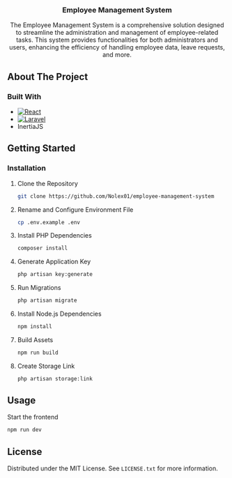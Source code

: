 <a id="readme-top"></a>

<br />
<div align="center">
  <a href="https://github.com/Nolex01/employee-management-system"></a>

<h3 align="center">Employee Management System</h3>

  <p align="center">
    The Employee Management System is a comprehensive solution designed to streamline the administration and management of employee-related tasks. This system provides functionalities for both administrators and users, enhancing the efficiency of handling employee data, leave requests, and more.
  </p>
</div>

## About The Project


### Built With

* [![React][React.js]][React-url]
* [![Laravel][Laravel.com]][Laravel-url]
* InertiaJS


<!-- GETTING STARTED -->
## Getting Started

### Installation

1. Clone the Repository
   ```sh
   git clone https://github.com/Nolex01/employee-management-system
   ```
2. Rename and Configure Environment File
   ```sh
   cp .env.example .env
   ```
3. Install PHP Dependencies
   ```sh
   composer install
   ```
4. Generate Application Key
   ```sh
   php artisan key:generate
   ```
5. Run Migrations
   ```sh
   php artisan migrate
   ```
6. Install Node.js Dependencies
   ```sh
   npm install
   ```
7. Build Assets
   ```sh
   npm run build

   ```
8. Create Storage Link
   ```sh
   php artisan storage:link
   ```


<!-- USAGE EXAMPLES -->
## Usage

Start the frontend
   ```sh
   npm run dev
   ```

<!-- LICENSE -->
## License

Distributed under the MIT License. See `LICENSE.txt` for more information.

<!-- MARKDOWN LINKS & IMAGES -->
<!-- https://www.markdownguide.org/basic-syntax/#reference-style-links -->
[contributors-shield]: https://img.shields.io/github/contributors/github_username/repo_name.svg?style=for-the-badge
[contributors-url]: https://github.com/github_username/repo_name/graphs/contributors
[forks-shield]: https://img.shields.io/github/forks/github_username/repo_name.svg?style=for-the-badge
[forks-url]: https://github.com/github_username/repo_name/network/members
[stars-shield]: https://img.shields.io/github/stars/github_username/repo_name.svg?style=for-the-badge
[stars-url]: https://github.com/github_username/repo_name/stargazers
[issues-shield]: https://img.shields.io/github/issues/github_username/repo_name.svg?style=for-the-badge
[issues-url]: https://github.com/github_username/repo_name/issues
[license-shield]: https://img.shields.io/github/license/github_username/repo_name.svg?style=for-the-badge
[license-url]: https://github.com/github_username/repo_name/blob/master/LICENSE.txt
[linkedin-shield]: https://img.shields.io/badge/-LinkedIn-black.svg?style=for-the-badge&logo=linkedin&colorB=555
[linkedin-url]: https://linkedin.com/in/linkedin_username
[product-screenshot]: images/screenshot.png
[Next.js]: https://img.shields.io/badge/next.js-000000?style=for-the-badge&logo=nextdotjs&logoColor=white
[Next-url]: https://nextjs.org/
[React.js]: https://img.shields.io/badge/React-20232A?style=for-the-badge&logo=react&logoColor=61DAFB
[React-url]: https://reactjs.org/
[Vue.js]: https://img.shields.io/badge/Vue.js-35495E?style=for-the-badge&logo=vuedotjs&logoColor=4FC08D
[Vue-url]: https://vuejs.org/
[Angular.io]: https://img.shields.io/badge/Angular-DD0031?style=for-the-badge&logo=angular&logoColor=white
[Angular-url]: https://angular.io/
[Svelte.dev]: https://img.shields.io/badge/Svelte-4A4A55?style=for-the-badge&logo=svelte&logoColor=FF3E00
[Svelte-url]: https://svelte.dev/
[Laravel.com]: https://img.shields.io/badge/Laravel-FF2D20?style=for-the-badge&logo=laravel&logoColor=white
[Laravel-url]: https://laravel.com
[Bootstrap.com]: https://img.shields.io/badge/Bootstrap-563D7C?style=for-the-badge&logo=bootstrap&logoColor=white
[Bootstrap-url]: https://getbootstrap.com
[JQuery.com]: https://img.shields.io/badge/jQuery-0769AD?style=for-the-badge&logo=jquery&logoColor=white
[JQuery-url]: https://jquery.com 
